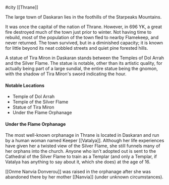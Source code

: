  #city [[Thrane]]

The large town of Daskaran lies in the foothills of the Starpeaks Mountains.

It was once the capital of the nation of Thrane. However, in 696 YK, a great fire destroyed much of the town just prior to winter. Not having time to rebuild, most of the population of the town fled to nearby Flamekeep, and never returned. The town survived, but in a diminished capacity; it is known for little beyond its neat cobbled streets and quiet pine forested hills.

A statue of Tira Miron in Daskaran stands between the Temples of Dol Arrah and the Silver Flame. The statue is notable, other than its artistic quality, for actually being part of a large sundial, the entire statue being the gnomon, with the shadow of Tira Miron's sword indicating the hour.

#### Notable Locations

* Temple of Dol Arrah
* Temple of the Silver Flame
* Statue of Tira Miron
* Under the Flame Orphanage

#### Under the Flame Orphanage

The most well-known orphanage in Thrane is located in Daskaran and run by a human woman named Keeper [[Vatalya]]. Although her life experiences have given her a twisted view of the Silver Flame, she still funnels many of her orphans into the church. Anyone who isn't adopted out is sent to the Cathedral of the Silver Flame to train as a Templar (and only a Templar, if Vatalya has anything to say about it, which she does) at the age of 16.

[[Onme Nanvia Donverou]] was raised in the orphanage after she was abandoned there by her mother [[Nanvia]] (under unknown circumstances).
